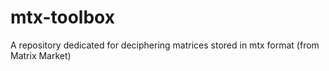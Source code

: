 # mtx-toolbox
A repository dedicated for deciphering matrices stored in mtx format (from Matrix Market)
